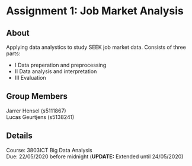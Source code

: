 # Assignment 1: Job Market Analysis

## About
Applying data analystics to study SEEK job market data. Consists of three parts:  
* I Data preperation and preprocessing  
* II Data analysis and interpretation  
* III Evaluation  
 
## Group Members
Jarrer Hensel (s5111867)  
Lucas Geurtjens (s5138241)  

## Details
Course: 3803ICT Big Data Analysis  
Due: 22/05/2020 before midnight (**__UPDATE:__** Extended until 24/05/2020)
